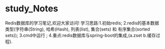 # study_Notes
Redis数据库的学习笔记,欢迎大家访问!
学习思路:1.初始redis;
       2.redis的基本数据类型(字符串(String), 哈希(Hash), 列表(list), 集合(sets) 和 有序集合(sorted sets));
       3.cmd中运行 ;
       4.重点:redis数据库与spring-boot的集成,(a.zset b.缓存过程).

